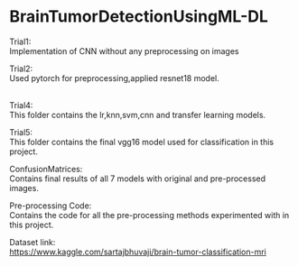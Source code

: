 # BrainTumorDetectionUsingML-DL
Trial1:<br>
Implementation of CNN without any preprocessing on images
<br>

Trial2:<br>
Used pytorch for preprocessing,applied resnet18 model.

<br>
Trial4:<br>
This folder contains the lr,knn,svm,cnn and transfer learning models.
<br>

Trial5:<br>
This folder contains the final vgg16 model used for classification in this project.
<br>

ConfusionMatrices:<br>
Contains final results of all 7 models with original and pre-processed images.
<br>

Pre-processing Code:<br>
Contains the code for all the pre-processing methods experimented with in this project.


Dataset link:<br>
https://www.kaggle.com/sartajbhuvaji/brain-tumor-classification-mri
